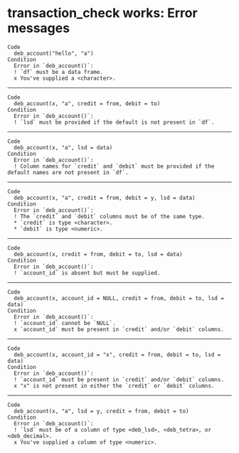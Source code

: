 # transaction_check works: Error messages

    Code
      deb_account("hello", "a")
    Condition
      Error in `deb_account()`:
      ! `df` must be a data frame.
      x You've supplied a <character>.

---

    Code
      deb_account(x, "a", credit = from, debit = to)
    Condition
      Error in `deb_account()`:
      ! `lsd` must be provided if the default is not present in `df`.

---

    Code
      deb_account(x, "a", lsd = data)
    Condition
      Error in `deb_account()`:
      ! Column names for `credit` and `debit` must be provided if the default names are not present in `df`.

---

    Code
      deb_account(x, "a", credit = from, debit = y, lsd = data)
    Condition
      Error in `deb_account()`:
      ! The `credit` and `debit` columns must be of the same type.
      * `credit` is type <character>.
      * `debit` is type <numeric>.

---

    Code
      deb_account(x, credit = from, debit = to, lsd = data)
    Condition
      Error in `deb_account()`:
      ! `account_id` is absent but must be supplied.

---

    Code
      deb_account(x, account_id = NULL, credit = from, debit = to, lsd = data)
    Condition
      Error in `deb_account()`:
      ! `account_id` cannot be `NULL`.
      x `account_id` must be present in `credit` and/or `debit` columns.

---

    Code
      deb_account(x, account_id = "x", credit = from, debit = to, lsd = data)
    Condition
      Error in `deb_account()`:
      ! `account_id` must be present in `credit` and/or `debit` columns.
      x "x" is not present in either the `credit` or `debit` columns.

---

    Code
      deb_account(x, "a", lsd = y, credit = from, debit = to)
    Condition
      Error in `deb_account()`:
      ! `lsd` must be of a column of type <deb_lsd>, <deb_tetra>, or <deb_decimal>.
      x You've supplied a column of type <numeric>.


